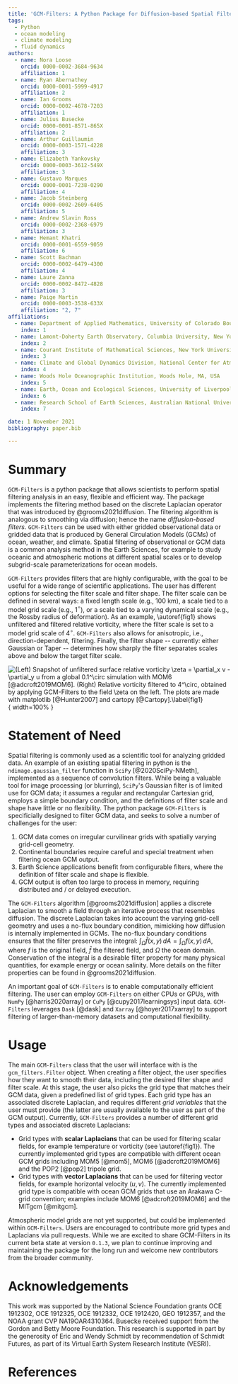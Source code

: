 ```yaml
---
title: 'GCM-Filters: A Python Package for Diffusion-based Spatial Filtering of Gridded Data'
tags:
  - Python
  - ocean modeling
  - climate modeling
  - fluid dynamics
authors:
  - name: Nora Loose
    orcid: 0000-0002-3684-9634
    affiliation: 1
  - name: Ryan Abernathey
    orcid: 0000-0001-5999-4917
    affiliation: 2
  - name: Ian Grooms
    orcid: 0000-0002-4678-7203
    affiliation: 1
  - name: Julius Busecke
    orcid: 0000-0001-8571-865X
    affiliation: 2
  - name: Arthur Guillaumin
    orcid: 0000-0003-1571-4228
    affiliation: 3
  - name: Elizabeth Yankovsky
    orcid: 0000-0003-3612-549X
    affiliation: 3
  - name: Gustavo Marques
    orcid: 0000-0001-7238-0290
    affiliation: 4
  - name: Jacob Steinberg
    orcid: 0000-0002-2609-6405
    affiliation: 5
  - name: Andrew Slavin Ross
    orcid: 0000-0002-2368-6979
    affiliation: 3
  - name: Hemant Khatri
    orcid: 0000-0001-6559-9059
    affiliation: 6
  - name: Scott Bachman
    orcid: 0000-0002-6479-4300
    affiliation: 4
  - name: Laure Zanna
    orcid: 0000-0002-8472-4828
    affiliation: 3
  - name: Paige Martin
    orcid: 0000-0003-3538-633X
    affiliation: "2, 7"
affiliations:
  - name: Department of Applied Mathematics, University of Colorado Boulder, Boulder, CO, USA
    index: 1
  - name: Lamont-Doherty Earth Observatory, Columbia University, New York, NY, USA
    index: 2
  - name: Courant Institute of Mathematical Sciences, New York University, New York, NY, USA
    index: 3
  - name: Climate and Global Dynamics Division, National Center for Atmospheric Research, Boulder, CO, USA
    index: 4
  - name: Woods Hole Oceanographic Institution, Woods Hole, MA, USA
    index: 5
  - name: Earth, Ocean and Ecological Sciences, University of Liverpool, UK
    index: 6
  - name: Research School of Earth Sciences, Australian National University, Canberra, Australia
    index: 7

date: 1 November 2021
bibliography: paper.bib

---
```


# Summary

`GCM-Filters` is a python package that allows scientists to perform spatial filtering analysis in an easy, flexible and efficient way. The package implements the filtering method based on the discrete Laplacian operator that was introduced by @grooms2021diffusion. The filtering algorithm is analogous to smoothing via diffusion; hence the name *diffusion-based filters*. `GCM-Filters` can be used with either gridded observational data or gridded data that is produced by General Circulation Models (GCMs) of ocean, weather, and climate. Spatial filtering of observational or GCM data is a common analysis method in the Earth Sciences, for example to study oceanic and atmospheric motions at different spatial scales or to develop subgrid-scale parameterizations for ocean models.

`GCM-Filters` provides filters that are highly configurable, with the goal to be useful for a wide range of scientific applications. The user has different options for selecting the filter scale and filter shape.
The filter scale can be defined in several ways: a fixed length scale (e.g., 100 km), a scale tied to a model grid scale (e.g., 1$^\circ$), or a scale tied to a varying dynamical scale (e.g., the Rossby radius of deformation). As an example, \autoref{fig1} shows unfiltered and filtered relative vorticity, where the filter scale is set to a model grid scale of 4$^\circ$. `GCM-Filters` also allows for anisotropic, i.e., direction-dependent, filtering.
Finally, the filter shape -- currently: either Gaussian or Taper -- determines how sharply the filter separates scales above and below the target filter scale.

![(Left) Snapshot of unfiltered surface relative vorticity  $\zeta = \partial_x v - \partial_y u$ from a global 0.1$^\circ$ simulation with MOM6 [@adcroft2019MOM6]. (Right) Relative vorticity filtered to 4$^\circ$, obtained by applying `GCM-Filters` to the field $\zeta$ on the left. The plots are made with `matplotlib` [@Hunter2007] and `cartopy` [@Cartopy].\label{fig1}](filtered_vorticity.png){ width=100% }

# Statement of Need

Spatial filtering is commonly used as a scientific tool for analyzing gridded data. An example of an existing spatial filtering in python is the `ndimage.gaussian_filter` function in `SciPy` [@2020SciPy-NMeth], implemented as a sequence of convolution filters. While being a valuable tool for image processing (or blurring), `SciPy`'s Gaussian filter is of limited use for GCM data; it assumes a regular and rectangular Cartesian grid, employs a simple boundary condition, and the definitions of filter scale and shape have little or no flexibility. The python package `GCM-Filters` is specificially designed to filter GCM data, and seeks to solve a number of challenges for the user:

1. GCM data comes on irregular curvilinear grids with spatially varying grid-cell geometry.
2. Continental boundaries require careful and special treatment when filtering ocean GCM output.
3. Earth Science applications benefit from configurable filters, where the definition of filter scale and shape is flexible.
4. GCM output is often too large to process in memory, requiring distributed and / or delayed execution.

The `GCM-Filters` algorithm [@grooms2021diffusion] applies a discrete Laplacian to smooth a field through an iterative process that resembles diffusion. The discrete Laplacian takes into account the varying grid-cell geometry and uses a no-flux boundary condition, mimicking how diffusion is internally implemented in GCMs. The no-flux boundary conditions ensures that the filter preserves the integral: $\int_{\Omega} \bar{f}(x,y) \,dA = \int_{\Omega} f (x,y)\, dA$, where $f$ is the original field, $\bar{f}$ the filtered field, and $\Omega$ the ocean domain. Conservation of the integral is a desirable filter property for many physical quantities, for example energy or ocean salinity. More details on the filter properties can be found in @grooms2021diffusion.

An important goal of `GCM-Filters` is to enable computationally efficient filtering. The user can employ `GCM-Filters` on either CPUs or GPUs, with `NumPy` [@harris2020array] or `CuPy` [@cupy2017learningsys] input data. `GCM-Filters` leverages `Dask` [@dask] and `Xarray` [@hoyer2017xarray] to support filtering of larger-than-memory datasets and computational flexibility.

# Usage

The main `GCM-Filters` class that the user will interface with is the `gcm_filters.Filter` object. When creating a filter object, the user specifies how they want to smooth their data, including the desired filter shape and filter scale. At this stage, the user also picks the grid type that matches their GCM data, given a predefined list of grid types. Each grid type has an associated discrete Laplacian, and requires different *grid variables* that the user must provide (the latter are usually available to the user as part of the GCM output). Currently, `GCM-Filters` provides a number of different grid types and associated discrete Laplacians:

* Grid types with **scalar Laplacians** that can be used for filtering scalar fields, for example temperature or vorticity (see \autoref{fig1}). The currently implemented grid types are compatible with different ocean GCM grids including MOM5 [@mom5], MOM6 [@adcroft2019MOM6] and the POP2 [@pop2] tripole grid.
* Grid types with **vector Laplacians** that can be used for filtering vector fields, for example horizontal velocity $(u,v)$. The currently implemented grid type is compatible with ocean GCM grids that use an Arakawa C-grid convention; examples include MOM6 [@adcroft2019MOM6] and the MITgcm [@mitgcm].

Atmospheric model grids are not yet supported, but could be implemented within `GCM-Filters`. Users are encouraged to contribute more grid types and Laplacians via pull requests.
While we are excited to share GCM-Filters in its current beta state at version `0.1.3`, we plan to continue improving and maintaining the package for the long run and welcome new contributors from the broader community.

# Acknowledgements

This work was supported by the National Science Foundation grants OCE 1912302, OCE 1912325, OCE 1912332, OCE 1912420, GEO 1912357, and the NOAA grant CVP NA19OAR4310364.
Busecke received support from the Gordon and Betty Moore Foundation.
This research is supported in part by the generosity of Eric and Wendy Schmidt by recommendation of Schmidt Futures, as part of its Virtual Earth System Research Institute (VESRI).

# References

